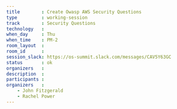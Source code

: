 ```yaml
---
title        : Create Owasp AWS Security Questions
type         : working-session
track        : Security Questions
technology   :
when_day     : Thu
when_time    : PM-2
room_layout  :
room_id      :
session_slack: https://os-summit.slack.com/messages/CAV5Y63GC
status       : ok
organizers   :
description  :
participants :
organizers   :
    - John Fitzgerald
    - Rachel Power
---
```

